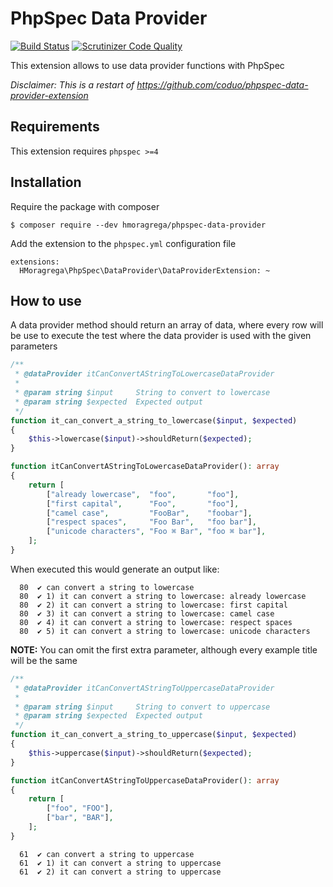 # PhpSpec Data Provider
[![Build Status](https://travis-ci.org/hmoragrega/phpspec-data-provider.svg?branch=master)](https://travis-ci.org/hmoragrega/phpspec-data-provider)
[![Scrutinizer Code Quality](https://scrutinizer-ci.com/g/hmoragrega/phpspec-data-provider/badges/quality-score.png?b=master)](https://scrutinizer-ci.com/g/hmoragrega/phpspec-data-provider/?branch=master)

This extension allows to use data provider functions with PhpSpec

_Disclaimer: This is a restart of https://github.com/coduo/phpspec-data-provider-extension_


## Requirements
This extension requires `phpspec >=4`

## Installation
Require the package with composer
```
$ composer require --dev hmoragrega/phpspec-data-provider
```

Add the extension to the `phpspec.yml` configuration file
```
extensions:
  HMoragrega\PhpSpec\DataProvider\DataProviderExtension: ~
```

## How to use
A data provider method should return an array of data, where every row will be use to execute the test where the data provider is used with the given parameters

```php
/**
 * @dataProvider itCanConvertAStringToLowercaseDataProvider
 *
 * @param string $input     String to convert to lowercase
 * @param string $expected  Expected output
 */
function it_can_convert_a_string_to_lowercase($input, $expected)
{
    $this->lowercase($input)->shouldReturn($expected);
}

function itCanConvertAStringToLowercaseDataProvider(): array
{
    return [
        ["already lowercase",  "foo",       "foo"],
        ["first capital",      "Foo",       "foo"],
        ["camel case",         "FooBar",    "foobar"],
        ["respect spaces",     "Foo Bar",   "foo bar"],
        ["unicode characters", "Foo ⌘ Bar", "foo ⌘ bar"],
    ];
}
```

When executed this would generate an output like:
```
  80  ✔ can convert a string to lowercase
  80  ✔ 1) it can convert a string to lowercase: already lowercase
  80  ✔ 2) it can convert a string to lowercase: first capital
  80  ✔ 3) it can convert a string to lowercase: camel case
  80  ✔ 4) it can convert a string to lowercase: respect spaces
  80  ✔ 5) it can convert a string to lowercase: unicode characters
```

**NOTE:** You can omit the first extra parameter, although every example title will be the same
```php
/**
 * @dataProvider itCanConvertAStringToUppercaseDataProvider
 *
 * @param string $input     String to convert to uppercase
 * @param string $expected  Expected output
 */
function it_can_convert_a_string_to_uppercase($input, $expected)
{
    $this->uppercase($input)->shouldReturn($expected);
}

function itCanConvertAStringToUppercaseDataProvider(): array
{
    return [
        ["foo", "FOO"],
        ["bar", "BAR"],
    ];
}
```

```
  61  ✔ can convert a string to uppercase
  61  ✔ 1) it can convert a string to uppercase
  61  ✔ 2) it can convert a string to uppercase
```